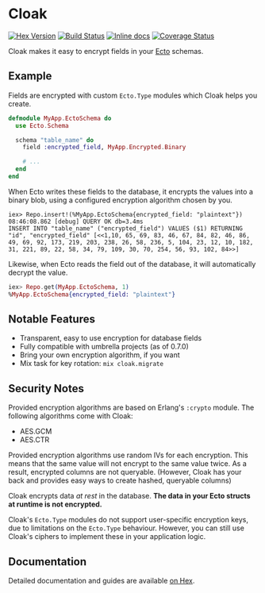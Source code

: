 Cloak
======

[![Hex Version](http://img.shields.io/hexpm/v/cloak.svg)](https://hex.pm/packages/cloak)
[![Build Status](https://travis-ci.org/danielberkompas/cloak.svg?branch=master)](https://travis-ci.org/danielberkompas/cloak)
[![Inline docs](http://inch-ci.org/github/danielberkompas/cloak.svg?branch=master)](http://inch-ci.org/github/danielberkompas/cloak)
[![Coverage Status](https://coveralls.io/repos/github/danielberkompas/cloak/badge.svg?branch=migrate)](https://coveralls.io/github/danielberkompas/cloak?branch=migrate)

Cloak makes it easy to encrypt fields in your [Ecto](https://github.com/elixir-ecto/ecto) schemas.

## Example

Fields are encrypted with custom `Ecto.Type` modules which Cloak helps you
create.

```elixir
defmodule MyApp.EctoSchema do
  use Ecto.Schema

  schema "table_name" do
    field :encrypted_field, MyApp.Encrypted.Binary

    # ...
  end
end
```

When Ecto writes these fields to the database, it encrypts the values into
a binary blob, using a configured encryption algorithm chosen by you.

```console
iex> Repo.insert!(%MyApp.EctoSchema{encrypted_field: "plaintext"})
08:46:08.862 [debug] QUERY OK db=3.4ms
INSERT INTO "table_name" ("encrypted_field") VALUES ($1) RETURNING "id", "encrypted_field" [<<1,10, 65, 69, 83, 46, 67, 84, 82, 46, 86, 49, 69, 92, 173, 219, 203, 238, 26, 58, 236, 5, 104, 23, 12, 10, 182, 31, 221, 89, 22, 58, 34, 79, 109, 30, 70, 254, 56, 93, 102, 84>>]
```

Likewise, when Ecto reads the field out of the database, it will automatically
decrypt the value.

```elixir
iex> Repo.get(MyApp.EctoSchema, 1)
%MyApp.EctoSchema{encrypted_field: "plaintext"}
```

## Notable Features

- Transparent, easy to use encryption for database fields
- Fully compatible with umbrella projects (as of 0.7.0)
- Bring your own encryption algorithm, if you want
- Mix task for key rotation: `mix cloak.migrate`

## Security Notes

Provided encryption algorithms are based on Erlang's `:crypto` module. The 
following algorithms come with Cloak:

  - AES.GCM
  - AES.CTR

Provided encryption algorithms use random IVs for each encryption. This means
that the same value will not encrypt to the same value twice. As a result,
encrypted columns are not queryable. (However, Cloak has your back and provides
easy ways to create hashed, queryable columns)

Cloak encrypts data _at rest_ in the database. **The data in your Ecto structs
at runtime is not encrypted.**

Cloak's `Ecto.Type` modules do not support user-specific encryption keys,
due to limitations on the `Ecto.Type` behaviour. However, you can still use
Cloak's ciphers to implement these in your application logic.

## Documentation

Detailed documentation and guides are available [on Hex](https://hexdocs.pm/cloak).